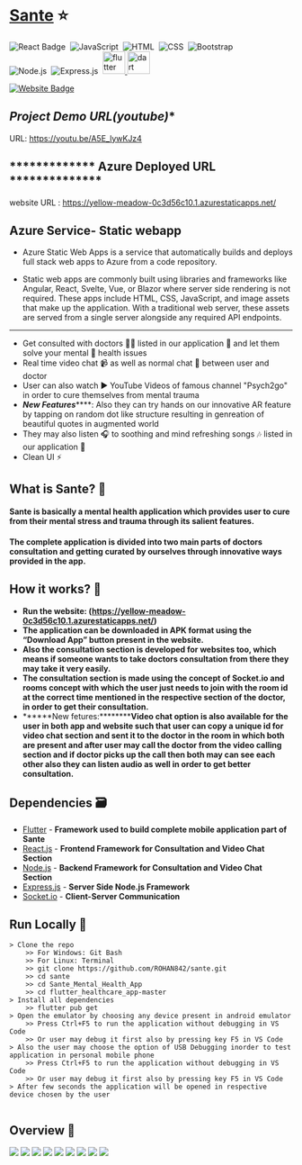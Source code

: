 
# [Sante](https://yellow-meadow-0c3d56c10.1.azurestaticapps.net/) ⭐

![React Badge](http://img.shields.io/badge/Powered%20By-React-blue?style=for-the-badge&logo=)&nbsp;
![JavaScript](https://img.shields.io/badge/JavaScript-F7DF1E?style=for-the-badge&logo=&logoColor)&nbsp;
![HTML](https://img.shields.io/badge/HTML5-E34F26?style=for-the-badge&logo=&logoColor=white)&nbsp;
![CSS](https://img.shields.io/badge/CSS-239120?&style=for-the-badge&logo=&logoColor=white)&nbsp;
![Bootstrap](https://img.shields.io/badge/Bootstrap-563D7C?style=for-the-badge&logo=&logoColor=white)&nbsp;<br/>
![Node.js](https://img.shields.io/badge/Node.js-43853D?style=for-the-badge&logo=node.js&logoColor=white)&nbsp;
![Express.js](https://img.shields.io/badge/Express.js-404D59?style=for-the-badge)&nbsp;
<a href="https://flutter.dev/" target="_blank"> <img src="https://www.vectorlogo.zone/logos/flutterio/flutterio-icon.svg" alt="flutter" width="40" height="40"/> </a>
<a href="https://dart.dev/" target="_blank"> <img src="https://www.vectorlogo.zone/logos/dartlang/dartlang-icon.svg" alt="dart" width="40" height="40"/> </a>


[![Website Badge](https://img.shields.io/badge/Visit-Now-green?style=for-the-badge&logo=vercel)](https://yellow-meadow-0c3d56c10.1.azurestaticapps.net/)

## *************Project Demo URL(youtube)**************
URL: https://youtu.be/A5E_lywKJz4

## ************* Azure Deployed URL **************
website URL : https://yellow-meadow-0c3d56c10.1.azurestaticapps.net/

## ****Azure Service- Static webapp****

- Azure Static Web Apps is a service that automatically builds and deploys full stack web apps to Azure from a code repository.

- Static web apps are commonly built using libraries and frameworks like Angular, React, Svelte, Vue, or Blazor where server side rendering is not required. These apps include HTML, CSS, JavaScript, and image assets that make up the application. With a traditional web server, these assets are served from a single server alongside any required API endpoints.

*************************************************************
- Get consulted with doctors 🧑‍⚕ listed in our application 📱 and let them solve your mental 🧠 health issues
- Real time video chat 📹 as well as normal chat 💬 between user and doctor
- User can also watch ▶️ YouTube Videos of famous channel "Psych2go" in order to cure themselves from mental trauma
- *****New Features*********: Also they can try hands on our innovative AR feature by tapping on random dot like structure resulting in genreation of beautiful quotes in augmented world
- They may also listen 🎧 to soothing and mind refreshing songs 🎶 listed in our application 📱
- Clean UI ⚡

## What is Sante? 🤔

#### Sante is basically a mental health application which provides user to cure from their mental stress and trauma through its salient features.
#### The complete application is divided into two main parts of doctors consultation and getting curated by ourselves through innovative ways provided in the app.


## How it works? 🤔
- **Run the website: (https://yellow-meadow-0c3d56c10.1.azurestaticapps.net/)**
- **The application can be downloaded in APK format using the “Download App” button present in the website.**
- **Also the consultation section is developed for websites too, which means if someone wants to take doctors consultation from there they may take it very easily.**
- **The consultation section is made using the concept of Socket.io and rooms concept with which the user just needs to join with the room id at the correct time mentioned in the respective section of the doctor, in order to get their consultation.**
- ******New fetures:**********Video chat option is also available for the user in both app and website such that user can copy a unique id for video chat section and sent it to the doctor in the room in which both are present and after user may call the doctor from the video calling section and if doctor picks up the call then both may can see each other also they can listen audio as well in order to get better consultation.**


## Dependencies 🗃

- [Flutter](https://flutter.dev/) - **Framework used to build complete mobile application part of Sante**
- [React.js](https://reactjs.org/) - **Frontend Framework for Consultation and Video Chat Section**
- [Node.js](https://nodejs.org/en/) - **Backend Framework for Consultation and Video Chat Section**
- [Express.js](https://expressjs.com/) - **Server Side Node.js Framework**
- [Socket.io](https://socket.io/) - **Client-Server Communication**

## Run Locally 📱

```
> Clone the repo
    >> For Windows: Git Bash
    >> For Linux: Terminal
    >> git clone https://github.com/ROHAN842/sante.git
    >> cd sante
    >> cd Sante_Mental_Health_App
    >> cd flutter_healthcare_app-master
> Install all dependencies
    >> flutter pub get
> Open the emulator by choosing any device present in android emulator
    >> Press Ctrl+F5 to run the application without debugging in VS Code
    >> Or user may debug it first also by pressing key F5 in VS Code
> Also the user may choose the option of USB Debugging inorder to test application in personal mobile phone
    >> Press Ctrl+F5 to run the application without debugging in VS Code
    >> Or user may debug it first also by pressing key F5 in VS Code
> After few seconds the application will be opened in respective device chosen by the user
    
```

## Overview 👀
<img src="images/WhatsApp Image 2022-04-20 at 12.17.03 PM.jpeg">
<img src="images/WhatsApp Image 2022-04-20 at 12.17.02 PM (2).jpeg">
<img src="images/WhatsApp Image 2022-04-20 at 12.17.02 PM.jpeg">
<img src="images/WhatsApp Image 2022-04-20 at 12.17.02 PM (1).jpeg">
<img src="images/WhatsApp Image 2022-04-20 at 12.16.40 PM.jpeg">
<img src="images/WhatsApp Image 2022-04-20 at 12.16.39 PM.jpeg">
<img src="images/WhatsApp Image 2022-04-20 at 12.17.04 PM.jpeg">
<img src="images/WhatsApp Image 2022-04-20 at 1.08.37 PM.jpeg">

<img src="images/IMG_20230104_105140.jpg">




